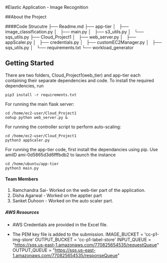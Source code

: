 #Elastic Application - Image Recognition

##About the Project

####Code Strucutre
├── Readme.md
├── app-tier
│   ├── image_classification.py
│   ├── main.py
│   ├── s3_utils.py
│   └── sqs_utils.py
├── Cloud_Project1
│   ├── web_server.py
│   ├── appScaler.py
│   ├── credentials.py
│   ├── customEC2Manager.py
│   ├── sqs_utils.py
│   └── requirements.txt
└── workload_generator


## Getting Started

There are two folders, Cloud_Project1(web_tier) and app-tier each containing their separate dependencies and code.
To install the required dependencies, run

```
pip3 install -r requirements.txt
```

For running the main flask server:

```
cd /home/ec2-user/Cloud_Project1
nohup python web_server.py &
```

For running the controller script to perform auto-scaling:

```
cd /home/ec2-user/Cloud_Project1
python3 appScaler.py
```

For running the app-tier code, first install the dependancies using pip.
Use amiID ami-0d5865d3d6fffbdb2 to launch the instance

```
cd /home/ubuntu/app-tier
python3 main.py
```


<!-- LICENSE -->

#### Team Members

1. Ramchandra Sai- Worked on the web-tier part of the application.
2. Disha Agarwal - Worked on the apptier part
3. Sanket Duhoon - Worked on the auto scaler part.

##### AWS Resources

- AWS Credentials are provided in the Excel file.

- The PEM key file is added to the submission.
  IMAGE_BUCKET = 'cc-p1-img-store'
  OUTPUT_BUCKET = 'cc-p1-label-store'
  INPUT_QUEUE = "https://sqs.us-east-1.amazonaws.com/770825654535/requestQueue"
  OUTPUT_QUEUE = "https://sqs.us-east-1.amazonaws.com/770825654535/responseQueue"
